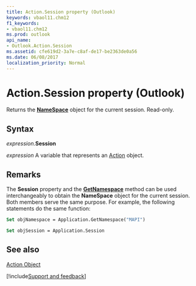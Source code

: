 ```yaml
---
title: Action.Session property (Outlook)
keywords: vbaol11.chm12
f1_keywords:
- vbaol11.chm12
ms.prod: outlook
api_name:
- Outlook.Action.Session
ms.assetid: cfe619d2-3a7e-c8af-de17-be2363de0a56
ms.date: 06/08/2017
localization_priority: Normal
---
```



# Action.Session property (Outlook)

Returns the  **[NameSpace](Outlook.NameSpace.md)** object for the current session. Read-only.


## Syntax

_expression_.**Session**

_expression_ A variable that represents an [Action](Outlook.Action.md) object.


## Remarks

The  **Session** property and the **[GetNamespace](Outlook.Application.GetNamespace.md)** method can be used interchangeably to obtain the **NameSpace** object for the current session. Both members serve the same purpose. For example, the following statements do the same function:


```vb
Set objNamespace = Application.GetNamespace("MAPI") 
```


```vb
Set objSession = Application.Session
```


## See also


[Action Object](Outlook.Action.md)

[!include[Support and feedback](~/includes/feedback-boilerplate.md)]